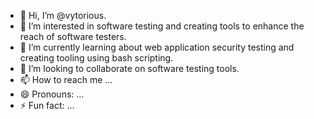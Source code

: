 - 👋 Hi, I’m @vytorious.
- 👀 I’m interested in software testing and creating tools to enhance the reach of software testers.
- 🌱 I’m currently learning about web application security testing and creating tooling using bash scripting.
- 💞️ I’m looking to collaborate on software testing tools.
- 📫 How to reach me ...
- 😄 Pronouns: ...
- ⚡ Fun fact: ...

<!---
vytorious/vytorious is a ✨ special ✨ repository because its `README.md` (this file) appears on your GitHub profile.
You can click the Preview link to take a look at your changes.
--->
